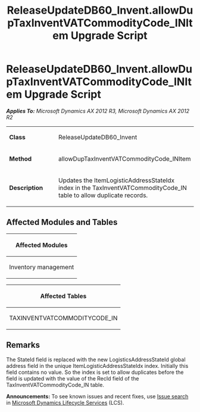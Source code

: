 ﻿---
title: ReleaseUpdateDB60_Invent.allowDupTaxInventVATCommodityCode_INItem Upgrade Script
TOCTitle: ReleaseUpdateDB60_Invent.allowDupTaxInventVATCommodityCode_INItem Upgrade Script
ms:assetid: b2b79ab3-39ae-9f2f-d8a8-bd8ec3d79ac9
ms:mtpsurl: https://msdn.microsoft.com/en-us/library/JJ736913(v=AX.60)
ms:contentKeyID: 49710597
ms.date: 05/18/2015
mtps_version: v=AX.60
---

# ReleaseUpdateDB60\_Invent.allowDupTaxInventVATCommodityCode\_INItem Upgrade Script 


_**Applies To:** Microsoft Dynamics AX 2012 R3, Microsoft Dynamics AX 2012 R2_

<table>
<colgroup>
<col style="width: 50%" />
<col style="width: 50%" />
</colgroup>
<tbody>
<tr class="odd">
<td><p><strong>Class</strong></p></td>
<td><p>ReleaseUpdateDB60_Invent</p></td>
</tr>
<tr class="even">
<td><p><strong>Method</strong></p></td>
<td><p>allowDupTaxInventVATCommodityCode_INItem</p></td>
</tr>
<tr class="odd">
<td><p><strong>Description</strong></p></td>
<td><p>Updates the ItemLogisticAddressStateIdx index in the TaxInventVATCommodityCode_IN table to allow duplicate records.</p></td>
</tr>
</tbody>
</table>


## Affected Modules and Tables

<table>
<colgroup>
<col style="width: 100%" />
</colgroup>
<thead>
<tr class="header">
<th><p>Affected Modules</p></th>
</tr>
</thead>
<tbody>
<tr class="odd">
<td><p>Inventory management</p></td>
</tr>
</tbody>
</table>


<table>
<colgroup>
<col style="width: 100%" />
</colgroup>
<thead>
<tr class="header">
<th><p>Affected Tables</p></th>
</tr>
</thead>
<tbody>
<tr class="odd">
<td><p>TAXINVENTVATCOMMODITYCODE_IN</p></td>
</tr>
</tbody>
</table>


## Remarks

The StateId field is replaced with the new LogisticsAddressStateId global address field in the unique ItemLogisticAddressStateIdx index. Initially this field contains no value. So the index is set to allow duplicates before the field is updated with the value of the RecId field of the TaxInventVATCommodityCode\_IN table.

  
**Announcements:** To see known issues and recent fixes, use [Issue search](http://go.microsoft.com/fwlink/?linkid=389258) in [Microsoft Dynamics Lifecycle Services](http://go.microsoft.com/fwlink/?linkid=306505) (LCS).

